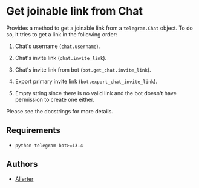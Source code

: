 # Get joinable link from Chat

Provides a method to get a joinable link from a `telegram.Chat` object. To do so, it tries
to get a link in the following order:
1. Chat's username (`chat.username`).

2. Chat's invite link (`chat.invite_link`).

3. Chat's invite link from bot (`bot.get_chat.invite_link`).

4. Export primary invite link (`bot.export_chat_invite_link`).

5. Empty string since there is no valid link and the bot doesn't have permission
   to create one either.

Please see the docstrings for more details.

## Requirements

*   `python-telegram-bot>=13.4`

## Authors

*   [Allerter](https://github.com/allerter)
